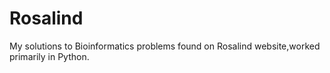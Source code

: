 # Rosalind
My solutions to Bioinformatics problems found on Rosalind website,worked primarily in Python.
